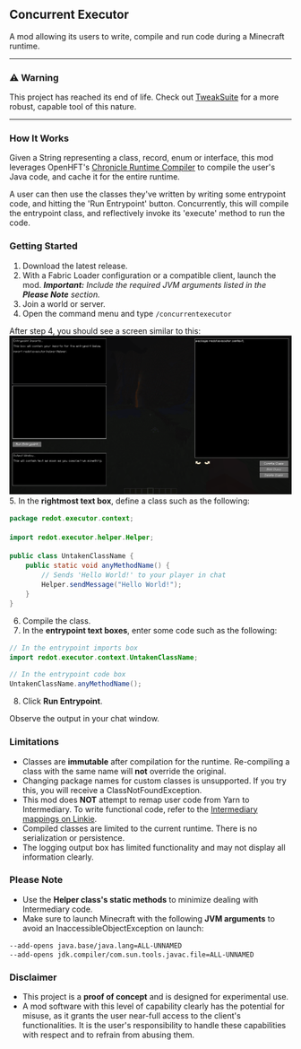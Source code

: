 Concurrent Executor
-
A mod allowing its users to write, compile and run code during a Minecraft runtime.

---

### ⚠️ Warning

This project has reached its end of life. Check out [TweakSuite](https://github.com/Rehdot/TweakSuite)
for a more robust, capable tool of this nature.

---

### How It Works
Given a String representing a class, record, enum or interface,
this mod leverages OpenHFT's [Chronicle Runtime Compiler](https://github.com/OpenHFT/Java-Runtime-Compiler/tree/ea) to compile the user's 
Java code, and cache it for the entire runtime.

A user can then use the classes they've written by writing some entrypoint code, 
and hitting the 'Run Entrypoint' button. Concurrently, this will compile the 
entrypoint class, and reflectively invoke its 'execute' method to run the code.

### Getting Started
1. Download the latest release.
2. With a Fabric Loader configuration or a compatible client, launch the mod. 
_**Important:** Include the required JVM arguments listed in the **Please Note** section._
3. Join a world or server.
4. Open the command menu and type ```/concurrentexecutor```

After step 4, you should see a screen similar to this:
![img.png](img.png)
5. In the **rightmost text box**, define a class such as the following:
```java
package redot.executor.context;

import redot.executor.helper.Helper;

public class UntakenClassName {
    public static void anyMethodName() {
        // Sends 'Hello World!' to your player in chat
        Helper.sendMessage("Hello World!");
    }
}
```
6. Compile the class. 
7. In the **entrypoint text boxes**, enter some code such as the following:
```java
// In the entrypoint imports box
import redot.executor.context.UntakenClassName;
```
```java
// In the entrypoint code box
UntakenClassName.anyMethodName();
```
8. Click **Run Entrypoint**.

Observe the output in your chat window.

### Limitations
- Classes are **immutable** after compilation for the runtime. Re-compiling a class with the same name will **not** override the original.
- Changing package names for custom classes is unsupported. If you try this, you will receive a ClassNotFoundException.
- This mod does **NOT** attempt to remap user code from Yarn to Intermediary. 
To write functional code, refer to the [Intermediary mappings on Linkie](https://linkie.shedaniel.dev/mappings?namespace=yarn&version=1.20.4&search=MinecraftClient&translateMode=none).
- Compiled classes are limited to the current runtime. There is no serialization or persistence.
- The logging output box has limited functionality and may not display all information clearly.

### Please Note
- Use the **Helper class's static methods** to minimize dealing with Intermediary code.
- Make sure to launch Minecraft with the following **JVM arguments** to avoid an InaccessibleObjectException on launch:
```text
--add-opens java.base/java.lang=ALL-UNNAMED
--add-opens jdk.compiler/com.sun.tools.javac.file=ALL-UNNAMED
```

### Disclaimer
- This project is a **proof of concept** and is designed for experimental use.
- A mod software with this level of capability clearly has the potential for misuse, 
as it grants the user near-full access to the client's functionalities. 
It is the user's responsibility to handle these capabilities with respect 
and to refrain from abusing them.